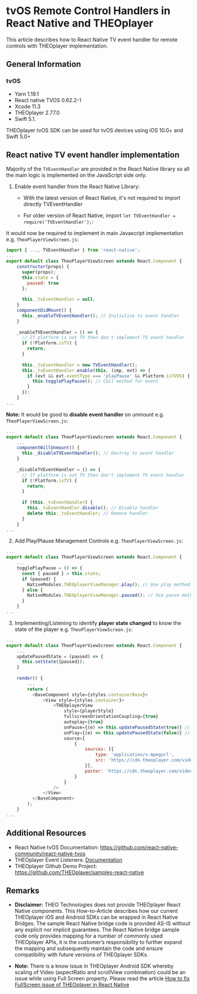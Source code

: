 # tvOS Remote Control Handlers in React Native and THEOplayer

This article describes how to React Native TV event handler for remote controls with THEOplayer implementation.

## General Information

### tvOS

- Yarn 1.19.1
- React native TVOS 0.62.2-1
- Xcode 11.3
- THEOplayer 2.77.0
- Swift 5.1.

THEOplayer tvOS SDK can be used for tvOS devices using iOS 10.0+ and Swift 5.0+

## React native TV event handler implementation

Majority of the `TVEventHandler` are provided in the React Native library so all the main logic is implemented on the JavaScript side only.

1. Enable event handler from the React Native Library: 

    - With the latest version of React Native, it's not required to import directly TVEventHandler

    - For older version of React Native, import `let TVEventHandler = require('TVEventHandler');`:

It would now be required to implement in main Javascript implementation e.g. `TheoPlayerViewScreen.js`:

```js
import { ..., TVEventHandler } from 'react-native';
...
export default class TheoPlayerViewScreen extends React.Component {
    constructor(props) {
      super(props);
      this.state = {
        paused: true
      };
 
      this._tvEventHandler = null;
    }
    componentDidMount() {
      this._enableTVEventHandler(); // Initialize tv event handler
    }
 
    _enableTVEventHandler = () => {
      // If platform is not TV then don't implement TV event handler
      if (!Platform.isTV) {
        return;
      }
 
      this._tvEventHandler = new TVEventHandler();
      this._tvEventHandler.enable(this, (cmp, evt) => {
        if (evt && evt.eventType === 'playPause' && Platform.isTVOS) { // Detect event e.g. playPause from TVOS
          this.togglePlayPause(); // Call method for event
        }
      });
    }
...
```

**Note:** It would be good to **disable event handler** on unmount e.g. `TheoPlayerViewScreen.js`:

```js
...
export default class TheoPlayerViewScreen extends React.Component {
    ...
    componentWillUnmount() {
      this._disableTVEventHandler(); // Destroy tv event handler
    }
 
    _disableTVEventHandler = () => {
      // If platform is not TV then don't implement TV event handler
      if (!Platform.isTV) {
        return;
      }
 
      if (this._tvEventHandler) {
        this._tvEventHandler.disable(); // Disable handler
        delete this._tvEventHandler; // Remove handler
      }
    }
...
```

2. Add Play/Plause Management Controls e.g. `TheoPlayerViewScreen.js`:

```js
...
export default class TheoPlayerViewScreen extends React.Component {
    ...
    togglePlayPause = () => {
      const { paused } = this.state;
      if (paused) {
        NativeModules.THEOplayerViewManager.play(); // Use play method declared in the THEOplayerViewManager
      } else {
        NativeModules.THEOplayerViewManager.paused(); // Use pause method declared in the THEOplayerViewManager
      }
    }
...
```

3. Implementing/Listening to identify **player state changed** to know the state of the player e.g. `TheoPlayerViewScreen.js`:

```js
...
export default class TheoPlayerViewScreen extends React.Component {
    ...
    updatePausedState = (paused) => {
      this.setState({paused});
    }
 
    render() {
        ...
        return (
          <BaseComponent style={styles.containerBase}>
              <View style={styles.container}>
                  <THEOplayerView
                      style={playerStyle}
                      fullscreenOrientationCoupling={true}
                      autoplay={true}
                      onPause={(e) => this.updatePausedState(true)} // Use declared theoplayer pause event call
                      onPlay={(e) => this.updatePausedState(false)} // Use declarated theoplayer play event call
                      source={
                          {
                              sources: [{
                                  type: 'application/x-mpegurl',
                                  src: 'https://cdn.theoplayer.com/video/big_buck_bunny/big_buck_bunny.m3u8',
                              }],
                              poster: 'https://cdn.theoplayer.com/video/big_buck_bunny/poster.jpg',
                          }
                      }
                  />
              </View>
          </BaseComponent>
        );
    }
...
```

## Additional Resources

- React Native tvOS Documentation: https://github.com/react-native-community/react-native-tvos
- THEOplayer Event Listeners: [Documentation](https://docs.portal.theoplayer.com/getting-started/02-frameworks/03-react-native/07-event-listeners.md)
- THEOplayer Github Demo Project: https://github.com/THEOplayer/samples-react-native

## Remarks

- **Disclaimer:** THEO Technologies does not provide THEOplayer React Native components. This How-to-Article describes how our current THEOplayer iOS and Android SDKs can be wrapped in React Native Bridges. The sample React Native bridge code is provided AS-IS without any explicit nor implicit guarantees. The React Native bridge sample code only provides mapping for a number of commonly used THEOplayer APIs, it is the customer’s responsibility to further expand the mapping and subsequently maintain the code and ensure compatibility with future versions of THEOplayer SDKs.

- **Note:** There is a know issue in THEOplayer Android SDK whereby scaling of Video (aspectRatio and scrollView combination) could be an issue while using Full Screen property. Please read the article [How to fix FullScreen issue of THEOplayer in React Native](./11-fixing-fullscreen-issue.md)